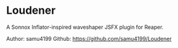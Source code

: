 # Loudener
A Sonnox Inflator-inspired waveshaper JSFX plugin for Reaper.

Author: samu4199
Github: https://github.com/samu4199/Loudener 

